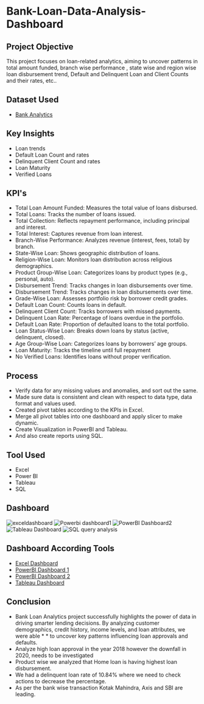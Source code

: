 # Bank-Loan-Data-Analysis-Dashboard
## Project Objective
This project focuses on loan-related analytics, aiming to uncover patterns in total amount funded, branch wise performance , state wise and region wise loan disbursement trend, Default and Delinquent Loan and Client Counts and their rates, etc..

## Dataset Used
* <a href=https://github.com/AkshayTandale/Data-Analysis-Dashboard/blob/main/Dataset/Bank%20Data%20Analystics.xlsx>Bank Analytics</a>

## Key Insights
* Loan trends
* Default Loan Count and rates
* Delinquent Client Count and rates
* Loan Maturity   
* Verified Loans


## KPI's
* Total Loan Amount Funded: Measures the total value of loans disbursed.
* Total Loans: Tracks the number of loans issued.
* Total Collection: Reflects repayment performance, including principal and interest.
* Total Interest: Captures revenue from loan interest.
* Branch-Wise Performance: Analyzes revenue (interest, fees, total) by branch.
* State-Wise Loan: Shows geographic distribution of loans.
* Religion-Wise Loan: Monitors loan distribution across religious demographics.
* Product Group-Wise Loan: Categorizes loans by product types (e.g., personal, auto).
* Disbursement Trend: Tracks changes in loan disbursements over time.
* Disbursement Trend: Tracks changes in loan disbursements over time.
* Grade-Wise Loan: Assesses portfolio risk by borrower credit grades.
* Default Loan Count: Counts loans in default.
* Delinquent Client Count: Tracks borrowers with missed payments.
* Delinquent Loan Rate: Percentage of loans overdue in the portfolio.
* Default Loan Rate: Proportion of defaulted loans to the total portfolio.
* Loan Status-Wise Loan: Breaks down loans by status (active, delinquent, closed).
* Age Group-Wise Loan: Categorizes loans by borrowers’ age groups.
* Loan Maturity: Tracks the timeline until full repayment 
* No Verified Loans: Identifies loans without proper verification.

## Process
* Verify data for any missing values and anomalies, and sort out the same.
* Made sure data is consistent and clean with respect to data type, data format and values used.
* Created pivot tables according to the KPIs in Excel.
* Merge all pivot tables into one dashboard and apply slicer to make dynamic.
* Create Visualization in PowerBI and Tableau.
* And also create reports using SQL.

## Tool Used
* Excel
* Power BI
* Tableau
* SQL

## Dashboard
![exceldashboard](https://github.com/user-attachments/assets/c28b3250-c22e-495e-819e-637001312416)
![Powerbi dashboard1](https://github.com/user-attachments/assets/cde6353b-50ba-48a4-bdf8-ad96a030e79e)
![PowerBI Dashboard2](https://github.com/user-attachments/assets/7d02e188-e9d7-4fda-9422-ba46999978c7)
![Tableau Dashboard](https://github.com/user-attachments/assets/69d58dd2-b3e8-4431-84bb-cef0a82faf06)
![SQL query analysis](https://github.com/user-attachments/assets/644527b5-8b21-4dc5-91e1-538dc763570a)




## Dashboard According Tools
* <a href=https://github.com/AkshayTandale/Data-Analysis-Dashboard/blob/main/Screenshots/exceldashboard.png>Excel Dashboard</a>
* <a href=https://github.com/AkshayTandale/Data-Analysis-Dashboard/blob/main/Screenshots/Powerbi%20dashboard1.png>PowerBI Dashboard 1</a>
* <a href=https://github.com/AkshayTandale/Data-Analysis-Dashboard/blob/main/Screenshots/Powerbi%20dashboard2.png>PowerBI Dashboard 2</a>
* <a href=https://github.com/AkshayTandale/Data-Analysis-Dashboard/blob/main/Screenshots/Powerbi%20dashboard2.png>Tableau Dashboard</a>

## Conclusion
* Bank Loan Analytics project successfully highlights the power of data in driving smarter lending decisions. By analyzing customer demographics, credit history, income levels, and loan attributes, we were able * * to uncover key patterns influencing loan approvals and defaults.
* Analyze high loan approval in the year 2018 however the downfall in 2020, needs to be investigated 	
* Product wise we analyzed that Home loan is having highest loan disbursement.
* We had a delinquent loan rate of 10.84% where we need to check actions to decrease the percentage.
* As per the bank wise transaction Kotak Mahindra, Axis and SBI are leading.
